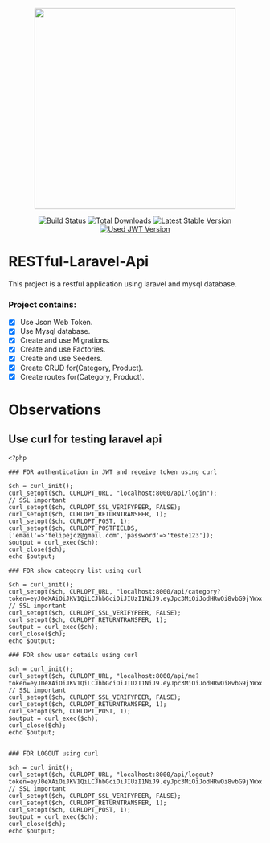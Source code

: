 <p align="center"><img src="https://res.cloudinary.com/dtfbvvkyp/image/upload/v1566331377/laravel-logolockup-cmyk-red.svg" width="400"></p>

<p align="center">
<a href="https://travis-ci.org/laravel/framework"><img src="https://travis-ci.org/laravel/framework.svg" alt="Build Status"></a>
<a href="https://packagist.org/packages/laravel/framework"><img src="https://poser.pugx.org/felipejcz/RESTful-Laravel-Api/d/total.svg" alt="Total Downloads"></a>
<a href="https://packagist.org/packages/laravel/framework"><img src="https://poser.pugx.org/laravel/framework/v/stable.svg" alt="Latest Stable Version"></a>
<a href="https://packagist.org/packages/tymon/jwt-auth"><img src="http://img.shields.io/packagist/v/tymon/jwt-auth.svg?style=flat-square" alt="Used JWT Version"></a>
</p>

# RESTful-Laravel-Api
This project is a restful application using laravel and mysql database.

### Project contains:
- [X] Use Json Web Token.
- [X] Use Mysql database.
- [X] Create and use Migrations.
- [X] Create and use Factories.
- [X] Create and use Seeders.
- [X] Create CRUD for(Category, Product).
- [X] Create routes for(Category, Product).

# Observations

## Use curl for testing laravel api

```
<?php

### FOR authentication in JWT and receive token using curl 

$ch = curl_init();
curl_setopt($ch, CURLOPT_URL, "localhost:8000/api/login");
// SSL important
curl_setopt($ch, CURLOPT_SSL_VERIFYPEER, FALSE);
curl_setopt($ch, CURLOPT_RETURNTRANSFER, 1);
curl_setopt($ch, CURLOPT_POST, 1);
curl_setopt($ch, CURLOPT_POSTFIELDS, ['email'=>'felipejcz@gmail.com','password'=>'teste123']);
$output = curl_exec($ch);
curl_close($ch);
echo $output;

### FOR show category list using curl 

$ch = curl_init();
curl_setopt($ch, CURLOPT_URL, "localhost:8000/api/category?token=eyJ0eXAiOiJKV1QiLCJhbGciOiJIUzI1NiJ9.eyJpc3MiOiJodHRwOi8vbG9jYWxob3N0OjgwMDAvYXBpL2xvZ2luIiwiaWF0IjoxNTg5OTI3NzUxLCJleHAiOjE1ODk5MzEzNTEsIm5iZiI6MTU4OTkyNzc1MSwianRpIjoialdOMVl6YkhYR1RmTW5aciIsInN1YiI6MSwicHJ2IjoiODdlMGFmMWVmOWZkMTU4MTJmZGVjOTcxNTNhMTRlMGIwNDc1NDZhYSJ9.EHmj3BaIVajqqPU67DlKyxjBBeqyi0LiLVnzUmKy0t4");
// SSL important
curl_setopt($ch, CURLOPT_SSL_VERIFYPEER, FALSE);
curl_setopt($ch, CURLOPT_RETURNTRANSFER, 1);
$output = curl_exec($ch);
curl_close($ch);
echo $output;

### FOR show user details using curl 

$ch = curl_init();
curl_setopt($ch, CURLOPT_URL, "localhost:8000/api/me?token=eyJ0eXAiOiJKV1QiLCJhbGciOiJIUzI1NiJ9.eyJpc3MiOiJodHRwOi8vbG9jYWxob3N0OjgwMDAvYXBpL2xvZ2luIiwiaWF0IjoxNTg5OTI3NzUxLCJleHAiOjE1ODk5MzEzNTEsIm5iZiI6MTU4OTkyNzc1MSwianRpIjoialdOMVl6YkhYR1RmTW5aciIsInN1YiI6MSwicHJ2IjoiODdlMGFmMWVmOWZkMTU4MTJmZGVjOTcxNTNhMTRlMGIwNDc1NDZhYSJ9.EHmj3BaIVajqqPU67DlKyxjBBeqyi0LiLVnzUmKy0t4");
// SSL important
curl_setopt($ch, CURLOPT_SSL_VERIFYPEER, FALSE);
curl_setopt($ch, CURLOPT_RETURNTRANSFER, 1);
curl_setopt($ch, CURLOPT_POST, 1);
$output = curl_exec($ch);
curl_close($ch);
echo $output;


### FOR LOGOUT using curl 

$ch = curl_init();
curl_setopt($ch, CURLOPT_URL, "localhost:8000/api/logout?token=eyJ0eXAiOiJKV1QiLCJhbGciOiJIUzI1NiJ9.eyJpc3MiOiJodHRwOi8vbG9jYWxob3N0OjgwMDAvYXBpL2xvZ2luIiwiaWF0IjoxNTg5OTI3NzUxLCJleHAiOjE1ODk5MzEzNTEsIm5iZiI6MTU4OTkyNzc1MSwianRpIjoialdOMVl6YkhYR1RmTW5aciIsInN1YiI6MSwicHJ2IjoiODdlMGFmMWVmOWZkMTU4MTJmZGVjOTcxNTNhMTRlMGIwNDc1NDZhYSJ9.EHmj3BaIVajqqPU67DlKyxjBBeqyi0LiLVnzUmKy0t4");
// SSL important
curl_setopt($ch, CURLOPT_SSL_VERIFYPEER, FALSE);
curl_setopt($ch, CURLOPT_RETURNTRANSFER, 1);
curl_setopt($ch, CURLOPT_POST, 1);
$output = curl_exec($ch);
curl_close($ch);
echo $output;
```
